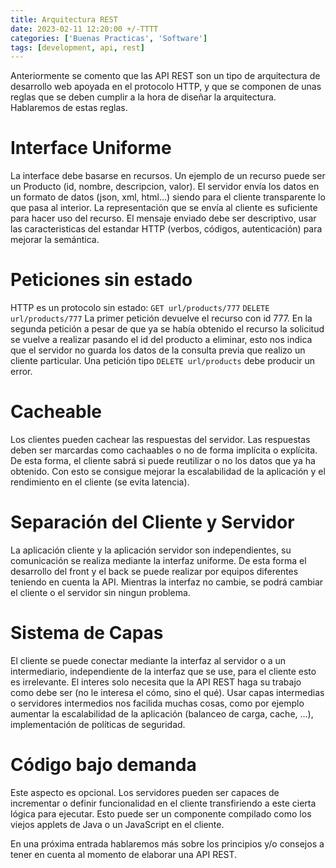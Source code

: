 ```yaml
---
title: Arquitectura REST
date: 2023-02-11 12:20:00 +/-TTTT
categories: ['Buenas Practicas', 'Software']
tags: [development, api, rest]
---
```


Anteriormente se comento que las API REST son un tipo de arquitectura de desarrollo web apoyada en el protocolo HTTP, y que se componen de unas reglas que se deben cumplir a la hora de diseñar la arquitectura. Hablaremos de estas reglas.

# Interface Uniforme
La interface debe basarse en recursos. Un ejemplo de un recurso puede ser un Producto (id, nombre, descripcion, valor). El servidor envía los datos en un formato de datos (json, xml, html...) siendo para el cliente transparente lo que pasa al interior. La representación que se envía al cliente es suficiente para hacer uso del recurso.
El mensaje enviado debe ser descriptivo, usar las caracteristicas del estandar HTTP (verbos, códigos, autenticación) para mejorar la semántica.

# Peticiones sin estado
HTTP es un protocolo sin estado:
`GET url/products/777`
`DELETE url/products/777`
La primer petición devuelve el recurso con id 777. En la segunda petición a pesar de que ya se había obtenido el recurso la solicitud se vuelve a realizar pasando el id del producto a eliminar, esto nos indica que el servidor no guarda los datos de la consulta previa que realizo un cliente particular. Una petición tipo `DELETE url/products` debe producir un error.

# Cacheable
Los clientes pueden cachear las respuestas del servidor. Las respuestas deben ser marcardas como cachaables o no de forma implícita o explícita. De esta forma, el cliente sabrá si puede reutilizar o no los datos que ya ha obtenido. Con esto se consigue mejorar la escalabilidad de la aplicación y el rendimiento en el cliente (se evita latencia).

# Separación del Cliente y Servidor
La aplicación cliente y la aplicación servidor son independientes, su comunicación se realiza mediante la interfaz uniforme. De esta forma el desarrollo del front y el back se puede realizar por equipos diferentes teniendo en cuenta la API. Mientras la interfaz no cambie, se podrá cambiar el cliente o el servidor sin ningun problema.

# Sistema de Capas
El cliente se puede conectar mediante la interfaz al servidor o a un intermediario, independiente de la interfaz que se use, para el cliente esto es irrelevante. El interes solo necesita que la API REST haga su trabajo como debe ser (no le interesa el cómo, sino el qué). Usar capas intermedias o servidores intermedios nos facilida muchas cosas, como por ejemplo aumentar la escalabilidad de la aplicación (balanceo de carga, cache, ...), implementación de políticas de seguridad.

# Código bajo demanda
Este aspecto es opcional. Los servidores pueden ser capaces de incrementar o definir funcionalidad en el cliente transfiriendo a este cierta lógica para ejecutar. Esto puede ser un componente compilado como los viejos applets de Java o un JavaScript en el cliente.

En una próxima entrada hablaremos más sobre los principios y/o consejos a tener en cuenta al momento de elaborar una API REST.